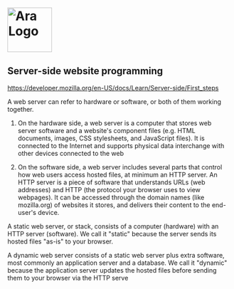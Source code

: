 # <img src='https://i.imgur.com/br3h2Xl.png' height='100' alt='Ara Logo' aria-label='Ara' />

## Server-side website programming

https://developer.mozilla.org/en-US/docs/Learn/Server-side/First_steps

A web server can refer to hardware or software, or both of them working together.

1. On the hardware side, a web server is a computer that stores web server software and a website's component files (e.g. HTML documents, images, CSS stylesheets, and JavaScript files). It is connected to the Internet and supports physical data interchange with other devices connected to the web

2. On the software side, a web server includes several parts that control how web users access hosted files, at minimum an HTTP server. An HTTP server is a piece of software that understands URLs (web addresses) and HTTP (the protocol your browser uses to view webpages). It can be accessed through the domain names (like mozilla.org) of websites it stores, and delivers their content to the end-user's device.

A static web server, or stack, consists of a computer (hardware) with an HTTP server (software). We call it "static" because the server sends its hosted files "as-is" to your browser.

A dynamic web server consists of a static web server plus extra software, most commonly an application server and a database. We call it "dynamic" because the application server updates the hosted files before sending them to your browser via the HTTP serve
